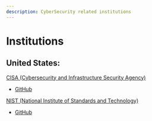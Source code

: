 ```yaml
---
description: CyberSecurity related institutions
---
```


# Institutions

## United States:

[CISA (Cybersecurity and Infrastructure Security Agency)](https://www.cisa.gov/)

* [GitHub](https://github.com/cisagov)

[NIST (National Institute of Standards and Technology)](https://www.nist.gov/)

* [GitHub](https://github.com/usnistgov)
